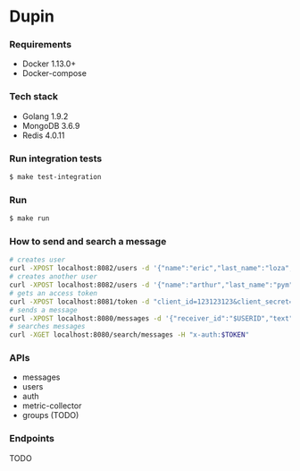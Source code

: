# Dupin

### Requirements
* Docker 1.13.0+
* Docker-compose

### Tech stack
* Golang 1.9.2
* MongoDB 3.6.9
* Redis 4.0.11

### Run integration tests
```bash
$ make test-integration
```

### Run
```bash
$ make run
```

### How to send and search a message
```bash
# creates user
curl -XPOST localhost:8082/users -d '{"name":"eric","last_name":"loza","email":"lz@dupin.com","password":"1234"}'
# creates another user
curl -XPOST localhost:8082/users -d '{"name":"arthur","last_name":"pym","email":"admin@dupin.com","password":"12345"}'
# gets an access token
curl -XPOST localhost:8081/token -d "client_id=123123123&client_secret=111222333&username=$USERID&password=$PASSWORD&grant_type=password"
# sends a message
curl -XPOST localhost:8080/messages -d '{"receiver_id":"$USERID","text":"hello world!"}' -H "x-auth:$TOKEN"
# searches messages
curl -XGET localhost:8080/search/messages -H "x-auth:$TOKEN"
```

### APIs
* messages
* users
* auth
* metric-collector
* groups (TODO)

### Endpoints
TODO
